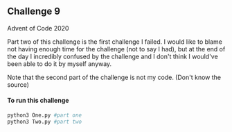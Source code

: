 ## Challenge 9
Advent of Code 2020

Part two of this challenge is the first challenge I failed.
I would like to blame not having enough time for the challenge (not to say I had), but at the end of the day I incredibly confused by the challenge and I don't think I would've been able to do it by myself anyway.

Note that the second part of the challenge is not my code. (Don't know the source)




#### To run this challenge

```sh
python3 One.py #part one
python3 Two.py #part two
```